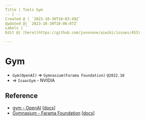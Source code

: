```yaml
---
Title | Tools Gym
-- | --
Created @ | `2023-10-30T10:03:49Z`
Updated @| `2023-10-30T10:06:07Z`
Labels | ``
Edit @| [here](https://github.com/junxnone/aiwiki/issues/453)

---
```

# Gym
- `Gym(OpenAI)` => `Gymnasium(Farama Foundation)` `@2022.10`
- => `IsaacGym` - NVIDIA

## Reference
- [gym - OpenAI](https://github.com/openai/gym) [[docs](https://www.gymlibrary.dev/content/vectorising/#vectorized-environments)]
- [Gymnasium - Farama Foundation](https://github.com/Farama-Foundation/Gymnasium) [[docs](https://gymnasium.farama.org/)]

